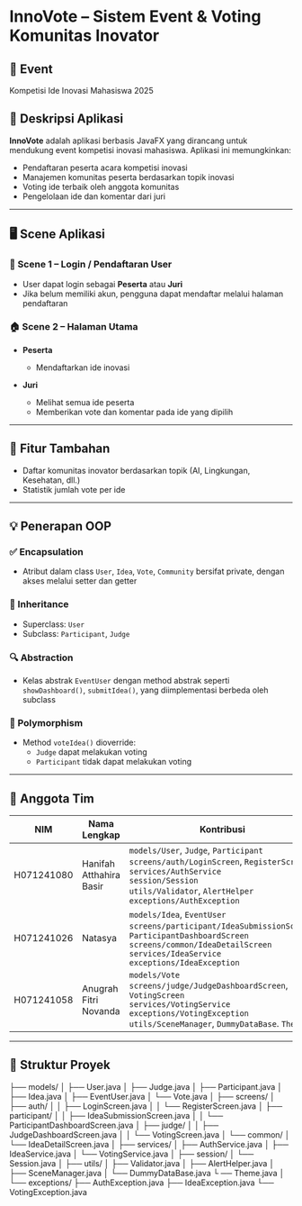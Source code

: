 # InnoVote – Sistem Event & Voting Komunitas Inovator

## 📅 Event
Kompetisi Ide Inovasi Mahasiswa 2025

## 🧠 Deskripsi Aplikasi
**InnoVote** adalah aplikasi berbasis JavaFX yang dirancang untuk mendukung event kompetisi inovasi mahasiswa. Aplikasi ini memungkinkan:

- Pendaftaran peserta acara kompetisi inovasi
- Manajemen komunitas peserta berdasarkan topik inovasi
- Voting ide terbaik oleh anggota komunitas
- Pengelolaan ide dan komentar dari juri

---

## 🖥️ Scene Aplikasi

### 🔐 Scene 1 – Login / Pendaftaran User
- User dapat login sebagai **Peserta** atau **Juri**
- Jika belum memiliki akun, pengguna dapat mendaftar melalui halaman pendaftaran

### 🏠 Scene 2 – Halaman Utama
- **Peserta**
  - Mendaftarkan ide inovasi

- **Juri**
  - Melihat semua ide peserta
  - Memberikan vote dan komentar pada ide yang dipilih

---

## 🌟 Fitur Tambahan
- Daftar komunitas inovator berdasarkan topik (AI, Lingkungan, Kesehatan, dll.)
- Statistik jumlah vote per ide

---

## 💡 Penerapan OOP

### ✅ Encapsulation
- Atribut dalam class `User`, `Idea`, `Vote`, `Community` bersifat private, dengan akses melalui setter dan getter

### 🧬 Inheritance
- Superclass: `User`
- Subclass: `Participant`, `Judge`

### 🔍 Abstraction
- Kelas abstrak `EventUser` dengan method abstrak seperti `showDashboard()`, `submitIdea()`, yang diimplementasi berbeda oleh subclass

### 🔁 Polymorphism
- Method `voteIdea()` dioverride:
  - `Judge` dapat melakukan voting
  - `Participant` tidak dapat melakukan voting

---

## 👥 Anggota Tim

| NIM         | Nama Lengkap                | Kontribusi                                                                 |
|-------------|-----------------------------|----------------------------------------------------------------------------|
| H071241080  | Hanifah Atthahira Basir     | `models/User`, `Judge`, `Participant`<br>`screens/auth/LoginScreen`, `RegisterScreen`<br>`services/AuthService`<br>`session/Session`<br>`utils/Validator`, `AlertHelper`<br>`exceptions/AuthException` |
| H071241026  | Natasya                     | `models/Idea`, `EventUser`<br>`screens/participant/IdeaSubmissionScreen`, `ParticipantDashboardScreen`<br>`screens/common/IdeaDetailScreen`<br>`services/IdeaService`<br>`exceptions/IdeaException` |
| H071241058  | Anugrah Fitri Novanda       | `models/Vote`<br>`screens/judge/JudgeDashboardScreen`, `VotingScreen`<br>`services/VotingService`<br>`exceptions/VotingException`<br>`utils/SceneManager`, `DummyDataBase`.  `Theme` |

---

## 📁 Struktur Proyek
├── models/
│ ├── User.java
│ ├── Judge.java
│ ├── Participant.java
│ ├── Idea.java
│ ├── EventUser.java
│ └── Vote.java
│
├── screens/
│ ├── auth/
│ │ ├── LoginScreen.java
│ │ └── RegisterScreen.java
│ ├── participant/
│ │ ├── IdeaSubmissionScreen.java
│ │ └── ParticipantDashboardScreen.java
│ ├── judge/
│ │ ├── JudgeDashboardScreen.java
│ │ └── VotingScreen.java
│ └── common/
│ └── IdeaDetailScreen.java
│
├── services/
│ ├── AuthService.java
│ ├── IdeaService.java
│ └── VotingService.java
│
├── session/
│ └── Session.java
│
├── utils/
│ ├── Validator.java
│ ├── AlertHelper.java
│ ├── SceneManager.java
│ └── DummyDataBase.java
└ ── Theme.java
│
└── exceptions/
├── AuthException.java
├── IdeaException.java
└── VotingException.java
